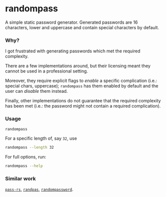 # randompass

A simple static password generator.
Generated passwords are 16 characters, lower and uppercase and contain special characters by default.

### Why?

I got frustrated with generating passwords which met the required complexity.

There are a few implementations around, but their licensing meant they cannot be used in a professional setting.

Moreover, they require explicit flags to _enable_ a specific complication (i.e.: special chars, uppercase); `randompass` has them enabled by default and the user can _disable_ them instead.

Finally, other implementations do not guarantee that the required complexity has been met (i.e.: the password might not contain a required complication).

### Usage

```bash
randompass
```

For a specific length of, say `32`, use
```bash
randompass --length 32
```

For full options, run:
```bash
randompass --help
```

### Similar work

[`pass-rs`](https://github.com/Jarusk/pass-rs), [`randpas`](https://github.com/ProCode2/randpas), [`randompassword`](https://github.com/pshc/randompassword).